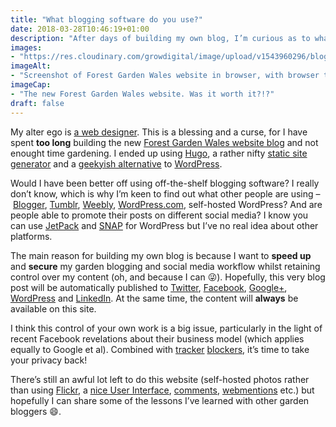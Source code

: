 ```yaml
---
title: "What blogging software do you use?"
date: 2018-03-28T10:46:19+01:00
description: "After days of building my own blog, I’m curious as to what other people are using and how well it fits in with social media."
images: 
- "https://res.cloudinary.com/growdigital/image/upload/v1543960296/blogging-software-40359939864.jpg"
imageAlt: 
- "Screenshot of Forest Garden Wales website in browser, with browser tools showing"
imageCap:
- "The new Forest Garden Wales website. Was it worth it?!?"
draft: false
---
```


My alter ego is [a web designer](https://www.linkedin.com/in/jake-rayson-designer/). This is a blessing and a curse, for I have spent **too long** building the new [Forest Garden Wales website blog](https://www.forestgarden.wales) and not enought time gardening. I ended up using [Hugo](https://gohugo.io/), a rather nifty [static site generator](http://www.staticgen.com/) and a [geekyish alternative](https://www.netlify.com/blog/2016/05/18/9-reasons-your-site-should-be-static/) to [WordPress](https://wordpress.org/). 

Would I have been better off using off-the-shelf blogging software? I really don’t know, which is why I’m keen to find out what other people are using – [Blogger](https://www.blogger.com/), [Tumblr](https://www.tumblr.com/), [Weebly](https://www.weebly.com/uk), [WordPress.com](https://wordpress.com/), self-hosted WordPress? And are people able to promote their posts on different social media? I know you can use [JetPack](https://wordpress.org/plugins/jetpack/) and [SNAP](https://wordpress.org/plugins/social-networks-auto-poster-facebook-twitter-g/) for WordPress but I’ve no real idea about other platforms.

The main reason for building my own blog is because I want to **speed up** and **secure** my garden blogging and social media workflow whilst retaining control over my content (oh, and because I can 😜). Hopefully, this very blog post will be automatically published to [Twitter](https://twitter.com/NatureWorksGdn), [Facebook](https://www.facebook.com/Forest-Garden-Wales), [Google+](https://plus.google.com/111290684473488016210), [WordPress](forestgardenwales.wordpress.com) and [LinkedIn](https://www.linkedin.com/company/forest-garden-wales/). At the same time, the content will **always** be available on this site.

I think this control of your own work is a big issue, particularly in the light of recent Facebook revelations about their business model (which applies equally to Google et al). Combined with [tracker](https://addons.mozilla.org/en-US/firefox/addon/ublock-origin/) [blockers](https://chrome.google.com/webstore/detail/ublock-origin/cjpalhdlnbpafiamejdnhcphjbkeiagm?hl=en), it’s time to take your privacy back!

There’s still an awful lot left to do this website (self-hosted photos rather than using [Flickr](https://www.flickr.com/), a [nice User Interface](https://www.netlifycms.org/), [comments](https://staticman.net/), [webmentions](https://indieweb.org/webmention) etc.)
but hopefully I can share some of the lessons I’ve learned with other garden bloggers 😄.

